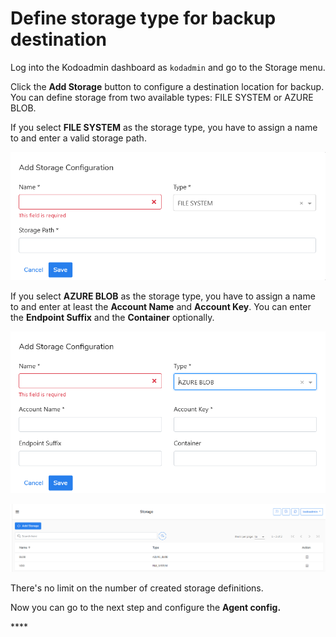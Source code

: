 # Define storage type for backup destination

Log into the Kodoadmin dashboard as `kodadmin`  and go to the Storage menu. 

Click the **Add Storage** button to configure a destination location for backup. You can define storage from two available types: FILE SYSTEM or AZURE BLOB.

If you select **FILE SYSTEM** as the storage type, you have to assign a name to and enter a valid storage path.

![](../../.gitbook/assets/kodoadmin-storage-02%20%281%29.png)

If you select **AZURE BLOB** as the storage type, you have to assign a name to and enter at least the **Account Name** and **Account Key**. You can enter the **Endpoint Suffix** and the **Container** optionally. 

![](../../.gitbook/assets/kodoadmin-storage-03.png)

![](../../.gitbook/assets/kodoadmin-storage-01.png)

There's no limit on the number of created storage definitions.

Now you can go to the next step and configure the **Agent config.**

\*\*\*\*

